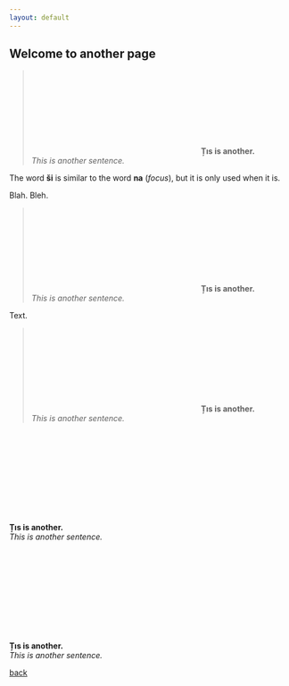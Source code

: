 ```yaml
---
layout: default
---
```


## Welcome to another page

> <svg data-src="/assets/images/e.svg"></svg>
> **Țıs is another.**\
> _This is another sentence._

The word **ši** is similar to the word **na** (_focus_), but it is only used when it is.

Blah. Bleh.

> <svg data-src="/assets/images/f.svg"></svg>
> **Țıs is another.**\
> _This is another sentence._

Text.

> <svg data-src="/assets/images/g.svg"></svg>
> **Țıs is another.**\
> _This is another sentence._

<div class="multi">
  <div class="blockquote">
    <svg data-src="/assets/images/f.svg"></svg>
    <p><strong>Țıs is another.</strong><br>
    <em>This is another sentence.</em></p>
  </div>
    <div class="blockquote">
    <svg data-src="/assets/images/g.svg"></svg>
    <p><strong>Țıs is another.</strong><br>
    <em>This is another sentence.</em></p>
  </div>
</div>

[back](./)
